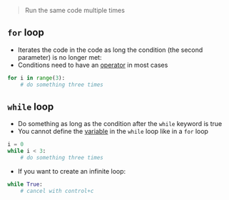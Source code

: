 > Run the same code multiple times

## `for` loop

- Iterates the code in the code as long the condition (the second parameter) is no longer met:
- Conditions need to have an [operator](computer-science/docs/python/operators.md) in most cases

```python
for i in range(3):
	# do something three times
```


## `while` loop

- Do something as long as the condition after the `while` keyword is true
- You cannot define the [variable](computer-science/docs/c/variables.md) in the `while` loop like in a `for` loop

```python
i = 0
while i < 3:
	# do something three times

```

- If you want to create an infinite loop:

```python
while True:
	# cancel with control+c
```
